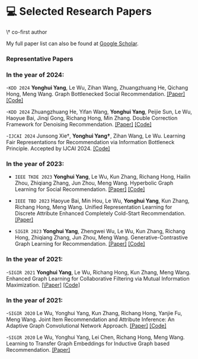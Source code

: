 # 💻 Selected Research Papers
\† co-first author

My full paper list can also be found at [Google Scholar](https://scholar.google.co.jp/citations?user=B8LCMuIAAAAJ&hl).

### Representative Papers



### In the year of 2024:

-``KDD 2024`` **Yonghui Yang**, Le Wu, Zihan Wang, Zhuangzhuang He, Qichang Hong, Meng Wang. Graph Bottlenecked Social Recommendation.
[\[Paper\]](https://arxiv.org/abs/2406.08214) [\[Code\]](https://github.com/yimutianyang/KDD24-GBSR)

-``KDD 2024`` Zhuangzhuang He, Yifan Wang, **Yonghui Yang**, Peijie Sun, Le Wu, Haoyue Bai, Jinqi Gong, Richang Hong, Min Zhang. Double Correction Framework for Denoising Recommendation.
[\[Paper\]](https://arxiv.org/abs/2405.11272) [\[Code\]](https://github.com/bruno686/DCF)

-``IJCAI 2024`` Junsong Xie†, **Yonghui Yang†**, Zihan Wang, Le Wu. Learning Fair Representations for Recommendation via Information Bottleneck Principle. Accepted by IJCAI 2024. 
[\[Code\]](https://github.com/jsxie9/IJCAI_FairIB)



### In the year of 2023:
- ``IEEE TKDE 2023`` **Yonghui Yang**, Le Wu, Kun Zhang, Richang Hong, Hailin Zhou, Zhiqiang Zhang, Jun Zhou, Meng Wang. Hyperbolic Graph Learning for Social Recommendation.
[\[Paper\]](https://ieeexplore.ieee.org/abstract/document/10361607/) [\[Code\]](https://github.com/yimutianyang/HGSR)

- ``IEEE TBD 2023`` Haoyue Bai, Min Hou, Le Wu, **Yonghui Yang**, Kun Zhang, Richang Hong, Meng Wang. Unified Representation Learning for Discrete Attribute Enhanced Completely Cold-Start Recommendation.
[\[Paper\]](https://www.computer.org/csdl/journal/bd/5555/01/10496230/1W28wUPxFOo)  

- ``SIGIR 2023`` **Yonghui Yang**, Zhengwei Wu, Le Wu, Kun Zhang, Richang Hong, Zhiqiang Zhang, Jun Zhou, Meng Wang. Generative-Contrastive Graph Learning for Recommendation.
[\[Paper\]](https://dl.acm.org/doi/abs/10.1145/3539618.3591691) [\[Code\]](https://github.com/yimutianyang/SIGIR23-VGCL)



### In the year of 2021:
-``SIGIR 2021`` **Yonghui Yang**, Le Wu, Richang Hong, Kun Zhang, Meng Wang. Enhanced Graph Learning for Collaborative Filtering via Mutual Information Maximization. 
[[\Paper\]](https://dl.acm.org/doi/10.1145/3404835.3462928) [\[Code\]](https://github.com/yimutianyang/SIGIR2021-EGLN)

### In the year of 2021:
-``SIGIR 2020`` Le Wu, Yonghui Yang, Kun Zhang, Richang Hong, Yanjie Fu, Meng Wang. Joint Item
Recommendation and Attribute Inference: An Adaptive Graph Convolutional Network Approach.
[\[Paper\]](https://dl.acm.org/doi/abs/10.1145/3397271.3401144) [\[Code\]](https://github.com/yimutianyang/AGCN)

-``SIGIR 2020`` Le Wu, Yonghui Yang, Lei Chen, Richang Hong, Meng Wang. Learning to Transfer Graph
Embeddings for Inductive Graph based Recommendation.
[\[Paper\]](https://dl.acm.org/doi/abs/10.1145/3397271.3401145)










